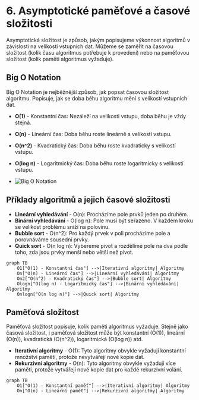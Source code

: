 # 6. Asymptotické paměťové a časové složitosti

Asymptotická složitost je způsob, jakým popisujeme výkonnost algoritmů v závislosti na velikosti vstupních dat. Můžeme
se zaměřit na časovou složitost (kolik času algoritmus potřebuje k provedení) nebo na paměťovou složitost (kolik paměti
algoritmus vyžaduje).

## Big O Notation

Big O Notation je nejběžnější způsob, jak popsat časovou složitost algoritmu. Popisuje, jak se doba běhu algoritmu mění
s velikostí vstupních dat.

- **O(1)** - Konstantní čas: Nezáleží na velikosti vstupu, doba běhu je vždy stejná.
- **O(n)** - Lineární čas: Doba běhu roste lineárně s velikostí vstupu.
- **O(n^2)** - Kvadratický čas: Doba běhu roste kvadraticky s velikostí vstupu.
- **O(log n)** - Logaritmický čas: Doba běhu roste logaritmicky s velikostí vstupu.

- ![Big O Notation](https://miro.medium.com/v2/resize:fit:650/1*6mpaXFsrRPFXSKXK5Qgm8w.png)
## Příklady algoritmů a jejich časové složitosti

- **Lineární vyhledávání** - O(n): Procházíme pole prvků jeden po druhém.
- **Binární vyhledávání** - O(log n): Pole musí být seřazeno. V každém kroku se velikost problému sníží na polovinu.
- **Bubble sort** - O(n^2): Pro každý prvek v poli procházíme pole a porovnáváme sousední prvky.
- **Quick sort** - O(n log n): Vybereme pivot a rozdělíme pole na dva podle toho, zda jsou prvky menší nebo větší než
  pivot.

```mermaid
graph TB
    O1["O(1) - Konstantní čas"] -->|Iterativní algoritmy| Algoritmy
    On["O(n) - Lineární čas"] -->|Lineární vyhledávání| Algoritmy
    On2["O(n^2) - Kvadratický čas"] -->|Bubble sort| Algoritmy
    Ologn["O(log n) - Logaritmický čas"] -->|Binární vyhledávání| Algoritmy
    Onlogn["O(n log n)"] -->|Quick sort| Algoritmy
```

## Paměťová složitost

Paměťová složitost popisuje, kolik paměti algoritmus vyžaduje. Stejně jako časová složitost, i paměťová složitost může
být konstantní (O(1)), lineární (O(n)), kvadratická (O(n^2)), logaritmická (O(log n)) atd.

- **Iterativní algoritmy** - O(1): Tyto algoritmy obvykle vyžadují konstantní množství paměti, protože nevytvářejí nové
  kopie dat.
- **Rekurzivní algoritmy** - O(n): Tyto algoritmy obvykle vyžadují více paměti, protože vytvářejí nové kopie dat pro
  každé rekurzivní volání.

```mermaid
graph TB
    O1["O(1) - Konstantní paměť"] -->|Iterativní algoritmy| Algoritmy
    On["O(n) - Lineární paměť"] -->|Rekurzivní algoritmy| Algoritmy
```